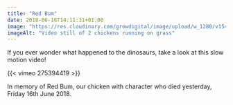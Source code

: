 ```yaml
---
title: "Red Bum"
date: 2018-06-16T14:11:31+01:00
image: "https://res.cloudinary.com/growdigital/image/upload/w_1280/v1544220105/redbum-42785139722.png"
imageAlt: "Video still of 2 chickens running on grass"
---
```


If you ever wonder what happened to the dinosaurs, take a look at this slow motion video!

{{< vimeo 275394419 >}}

In memory of Red Bum, our chicken with character who died yesterday, Friday 16th June 2018.
